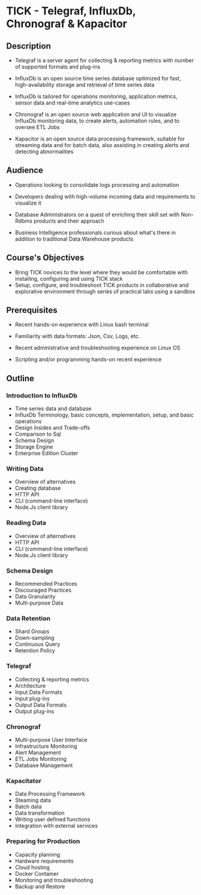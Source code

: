 # TICK - Telegraf, InfluxDb, Chronograf & Kapacitor #

## Description ##
* Telegraf is a server agent for collecting & reporting metrics with number of supported formats and plug-ins

* InfluxDb is an open source time series database optimized for fast, high-availability storage and retrieval of time series data
* InfluxDb is tailored for operations monitoring, application metrics, sensor data and real-time analytics use-cases

* Chronograf is an open source web application and UI to visualize InfluxDb monitoring data, to create alerts, automation rules, and to oversee ETL Jobs

* Kapacitor is an open source data processing framework, suitable for streaming data and for batch data, also assisting in creating alerts and detecting abnormalities

## Audience ##
* Operations looking to consolidate logs processing and automation

* Developers dealing with high-volume incoming data and requirements to visualize it

* Database Administrators on a quest of enriching their skill set with Non-Rdbms products and their approach

* Business Intelligence professionals curious about what's there in addition to traditional Data Warehouse products

## Course's Objectives ##
* Bring TICK novices to the level where they would be comfortable with installing, configuring and using TICK stack
* Setup, configure, and troubleshoot TICK products in collaborative and explorative environment through series of practical labs using a sandbox

## Prerequisites ##
* Recent hands-on experience with Linux bash terminal

* Familiarity with data formats: Json, Csv, Logs, etc.

* Recent administrative and troubleshooting experience on Linux OS

* Scripting and/or programming hands-on recent experience

## Outline ##

### Introduction to InfluxDb ###
* Time series data and database
* InfluxDb Terminology, basic concepts, implementation, setup, and basic operations
* Design Insides and Trade-offs  
* Comparison to Sql
* Schema Design
* Storage Engine
* Enterprise Edition Cluster

### Writing Data ###
* Overview of alternatives
* Creating database
* HTTP API
* CLI (command-line interface)
* Node.Js client library

### Reading Data ###
* Overview of alternatives
* HTTP API
* CLI (command-line interface)
* Node.Js client library

### Schema Design ###
* Recommended Practices
* Discouraged Practices
* Data Granularity
* Multi-purpose Data

### Data Retention ###
* Shard Groups
* Down-sampling
* Continuous Query
* Retention Policy

### Telegraf ###
* Collecting & reporting metrics
* Architecture
* Input Data Formats
* Input plug-ins
* Output Data Formats
* Output plug-ins

### Chronograf ###
* Multi-purpose User Interface
* Infrastructure Monitoring
* Alert Management
* ETL Jobs Monitoring
* Database Management

### Kapacitator ###
* Data Processing Framework
* Steaming data
* Batch data
* Data transformation
* Writing user defined functions
* Integration with external services

### Preparing for Production ###
* Capacity planning
* Hardware requirements
* Cloud hosting
* Docker Container
* Monitoring and troubleshooting
* Backup and Restore


